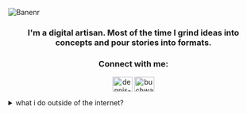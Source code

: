 ![Banenr](https://i.ibb.co/F8YqdDj/banner.jpg "Profil Banner")

<h3 align="center">I'm a digital artisan. Most of the time I grind ideas into concepts and pour stories into formats.</h3>

<h3 align="center">Connect with me:</h3>
<p align="center">
<a href="https://linkedin.com/in/dennis-buchwald-54b21018b" target="blank"><img align="center" src="https://raw.githubusercontent.com/rahuldkjain/github-profile-readme-generator/master/src/images/icons/Social/linked-in-alt.svg" alt="dennis-buchwald-54b21018b" height="30" width="40" /></a>
<a href="https://instagram.com/buchwald.png" target="blank"><img align="center" src="https://raw.githubusercontent.com/rahuldkjain/github-profile-readme-generator/master/src/images/icons/Social/instagram.svg" alt="buchwald.png" height="30" width="40" /></a>
</p>

<details>
  <summary>what i do outside of the internet?</summary>
    <details>
    <summary>actual nothing!</summary>
        <details>
        <summary>trust me</summary>
            <details>
            <summary>you really want to know?</summary>
  <ul>
    <li>🎶 I am techno DJ and spin record in clubs on weekends </li>
    <li>Eintrag 2</li>
    <li>Eintrag 3</li>
  </ul>
</details>

